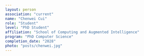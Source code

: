 ```yaml
---
layout: person
association: "current"
name: "Chenwei Cui"
role: "Student"
level: "PhD Student"
affiliation: "School of Computing and Augmented Intelligence"
program: "PhD Computer Science"
completion_date: "2028"
photo: "posts/chenwei.jpg"
---
```

